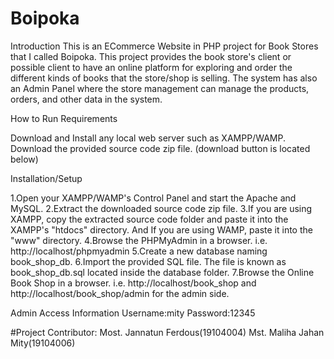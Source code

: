 # Boipoka
Introduction
This is an ECommerce Website in PHP project for Book Stores that I called Boipoka. This project provides the book store's client or possible client 
to have an online platform for exploring and order the different kinds of books that the store/shop is selling. 
The system has also an Admin Panel where the store management can manage the products, orders, and other data in the system.

How to Run
Requirements

Download and Install any local web server such as XAMPP/WAMP.
Download the provided source code zip file. (download button is located below)

Installation/Setup

1.Open your XAMPP/WAMP's Control Panel and start the Apache and MySQL.
2.Extract the downloaded source code zip file.
3.If you are using XAMPP, copy the extracted source code folder and paste it into the XAMPP's "htdocs" directory. And If you are using WAMP, paste it into the "www" directory.
4.Browse the PHPMyAdmin in a browser. i.e. http://localhost/phpmyadmin
5.Create a new database naming book_shop_db.
6.Import the provided SQL file. The file is known as book_shop_db.sql located inside the database folder.
7.Browse the Online Book Shop in a browser. i.e. http://localhost/book_shop and http://localhost/book_shop/admin for the admin side.


Admin Access Information
Username:mity
Password:12345

#Project Contributor: Most. Jannatun Ferdous(19104004)
                      Mst. Maliha Jahan Mity(19104006)

